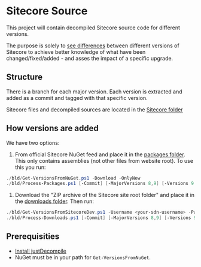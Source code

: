 # Sitecore Source

This project will contain decompiled Sitecore source code for different versions.

The purpose is solely to [see differences](https://help.github.com/articles/comparing-commits-across-time/) between different versions of Sitecore to achieve better knowledge of what have been changed/fixed/added - and asses the impact of a specific upgrade.

## Structure

There is a branch for each major version. Each version is extracted and added as a commit and tagged with that specific version.

Sitecore files and decompiled sources are located in the [Sitecore folder](./Sitecore)

## How versions are added

We have two options:

1. From official Sitecore NuGet feed and place it in the [packages folder](./packages). This only contains assemblies (not other files from website root). To use this you run:

```powershell
./bld/Get-VersionsFromNuGet.ps1 -Download -OnlyNew
./bld/Process-Packages.ps1 [-Commit] [-MajorVersions 8,9] [-Versions 9.0.171002]
```

1. Download the "ZIP archive of the Sitecore site root folder" and place it in the [downloads folder](./downloads). Then run:

```powershell
./bld/Get-VersionsFromSitecoreDev.ps1 -Username <your-sdn-username> -Password <you-sdn-password> -Download -OnlyNew
./bld/Process-Downloads.ps1 [-Commit] [-MajorVersions 8,9] [-Versions 9.0.171002]
```

## Prerequisities

* [Install justDecompile](https://www.telerik.com/download-trial-file/v2/justdecompile)
* NuGet must be in your path for ``Get-VersionsFromNuGet``.
